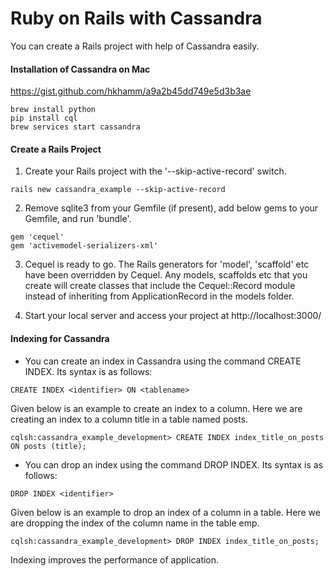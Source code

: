 # Ruby on Rails with Cassandra

You can create a Rails project with help of Cassandra easily.

#### Installation of Cassandra on Mac
https://gist.github.com/hkhamm/a9a2b45dd749e5d3b3ae

```
brew install python
pip install cql
brew services start cassandra
```

#### Create a Rails Project
1. Create your Rails project with the '--skip-active-record' switch.

```
rails new cassandra_example --skip-active-record
```

2. Remove sqlite3 from your Gemfile (if present), add below gems to your Gemfile, and run 'bundle'.

```
gem 'cequel'
gem 'activemodel-serializers-xml'
```

3. Cequel is ready to go. The Rails generators for 'model', 'scaffold' etc have been overridden by Cequel. Any models, scaffolds etc that you create will create classes that include the Cequel::Record module instead of inheriting from ApplicationRecord in the models folder.

4. Start your local server and access your project at http://localhost:3000/

#### Indexing for Cassandra

* You can create an index in Cassandra using the command CREATE INDEX. Its syntax is as follows:

```
CREATE INDEX <identifier> ON <tablename>
```

Given below is an example to create an index to a column. Here we are creating an index to a column title in a table named posts.

```
cqlsh:cassandra_example_development> CREATE INDEX index_title_on_posts ON posts (title);
```

* You can drop an index using the command DROP INDEX. Its syntax is as follows:

```
DROP INDEX <identifier>
```
Given below is an example to drop an index of a column in a table. Here we are dropping the index of the column name in the table emp.

```
cqlsh:cassandra_example_development> DROP INDEX index_title_on_posts;
```

Indexing improves the performance of application.
